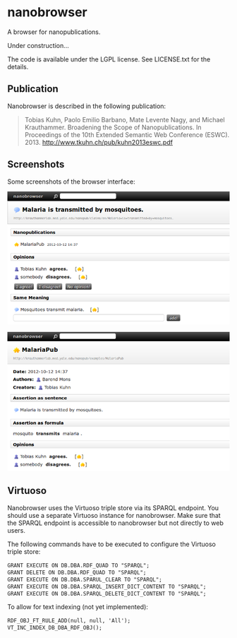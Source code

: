 nanobrowser
===========

A browser for nanopublications.

Under construction...

The code is available under the LGPL license. See LICENSE.txt for the details.


Publication
-----------

Nanobrowser is described in the following publication:

> Tobias Kuhn, Paolo Emilio Barbano, Mate Levente Nagy, and Michael
> Krauthammer. Broadening the Scope of Nanopublications. In Proceedings of the
> 10th Extended Semantic Web Conference (ESWC). 2013.
> http://www.tkuhn.ch/pub/kuhn2013eswc.pdf


Screenshots
-----------

Some screenshots of the browser interface:

![Screenshot of sentence page](screenshot1.png)

![Screenshot of nanopub page](screenshot2.png)


Virtuoso
--------

Nanobrowser uses the Virtuoso triple store via its SPARQL endpoint. You should
use a separate Virtuoso instance for nanobrowser. Make sure that the SPARQL
endpoint is accessible to nanobrowser but not directly to web users.

The following commands have to be executed to configure the Virtuoso triple
store:

    GRANT EXECUTE ON DB.DBA.RDF_QUAD TO "SPARQL";
    GRANT DELETE ON DB.DBA.RDF_QUAD TO "SPARQL";
    GRANT EXECUTE ON DB.DBA.SPARUL_CLEAR TO "SPARQL";
    GRANT EXECUTE ON DB.DBA.SPARQL_INSERT_DICT_CONTENT TO "SPARQL";
    GRANT EXECUTE ON DB.DBA.SPARQL_DELETE_DICT_CONTENT TO "SPARQL";

To allow for text indexing (not yet implemented):

    RDF_OBJ_FT_RULE_ADD(null, null, 'All');
    VT_INC_INDEX_DB_DBA_RDF_OBJ();
